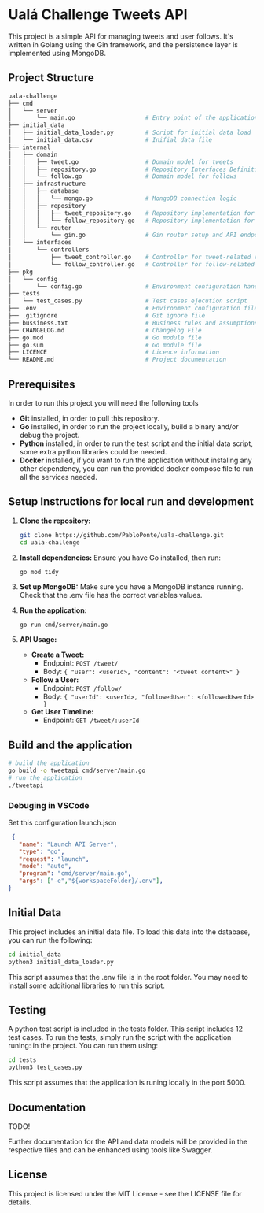 # Ualá Challenge Tweets API

This project is a simple API for managing tweets and user follows.
It's written in Golang using the Gin framework, and the persistence layer is implemented using MongoDB.

## Project Structure

```bash
uala-challenge
├── cmd
│   └── server
│       └── main.go                    # Entry point of the application, server start
├── initial_data
│   ├── initial_data_loader.py         # Script for initial data load
│   └── initial_data.csv               # Inifial data file
├── internal
│   ├── domain
│   │   ├── tweet.go                   # Domain model for tweets
│   │   ├── repository.go              # Repository Interfaces Definitions
│   │   └── follow.go                  # Domain model for follows 
│   ├── infrastructure
│   │   ├── database
│   │   │   └── mongo.go               # MongoDB connection logic
│   │   ├── repository
│   │   │   ├── tweet_repository.go    # Repository implementation for tweets
│   │   │   └── follow_repository.go   # Repository implementation for follows
│   │   └── router
│   │       └── gin.go                 # Gin router setup and API endpoints
│   └── interfaces
│       └── controllers
│           ├── tweet_controller.go    # Controller for tweet-related requests
│           └── follow_controller.go   # Controller for follow-related requests
├── pkg
│   └── config
│       └── config.go                  # Environment configuration handler
├── tests
│   └── test_cases.py                  # Test cases ejecution script
├── .env                               # Environment configuration file 
├── .gitignore                         # Git ignore file 
├── bussiness.txt                      # Business rules and assumptions
├── CHANGELOG.md                       # Changelog File
├── go.mod                             # Go module file
├── go.sum                             # Go module file
├── LICENCE                            # Licence information
└── README.md                          # Project documentation
```

## Prerequisites
In order to run this project you will need the following tools
* **Git** installed, in order to pull this repository.
* **Go** installed, in order to run the project locally, build a binary and/or debug the project.
* **Python** installed, in order to run the test script and the initial data script, some extra python libraries could be needed.
* **Docker** installed, if you want to run the application without instaling any other dependency, you can run the provided docker compose file to run all the services needed.

## Setup Instructions for local run and development

1. **Clone the repository:**
   ```bash
   git clone https://github.com/PabloPonte/uala-challenge.git
   cd uala-challenge
   ```

2. **Install dependencies:**
   Ensure you have Go installed, then run:
   ```bash
   go mod tidy
   ```

3. **Set up MongoDB:**
   Make sure you have a MongoDB instance running. Check that the .env file has the correct variables values.

4. **Run the application:**
   ```
   go run cmd/server/main.go
   ```

5. **API Usage:**
   - **Create a Tweet:**
     - Endpoint: `POST /tweet/`
     - Body: `{ "user": <userId>, "content": "<tweet content>" }`
   - **Follow a User:**
     - Endpoint: `POST /follow/`
     - Body: `{ "userId": <userId>, "followedUser": <followedUserId> }`
   - **Get User Timeline:**
     - Endpoint: `GET /tweet/:userId`

## Build and the application
```bash
# build the application
go build -o tweetapi cmd/server/main.go
# run the application
./tweetapi
```

### Debuging in VSCode
Set this configuration launch.json
```json
 {
   "name": "Launch API Server",
   "type": "go",
   "request": "launch",
   "mode": "auto",
   "program": "cmd/server/main.go",
   "args": ["-e","${workspaceFolder}/.env"],
}
```

## Initial Data
This project includes an initial data file. To load this data into the database, you can run the following:

```bash
cd initial_data
python3 initial_data_loader.py
```

This script assumes that the .env file is in the root folder.
You may need to install some additional libraries to run this script.

## Testing

A python test script is included in the tests folder. This script includes 12 test cases. To run the tests, simply run the script with the application runing:
 in the project. You can run them using:

```bash
cd tests
python3 test_cases.py
```
This script assumes that the application is runing locally in the port 5000.

## Documentation

TODO!

Further documentation for the API and data models will be provided in the respective files and can be enhanced using tools like Swagger.

## License

This project is licensed under the MIT License - see the LICENSE file for details.